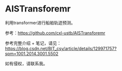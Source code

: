 # AISTransforemr
利用transformer进行船舶轨迹预测。

参考：https://github.com/cxl-ustb/AISTransforemr

参考完整介绍 + 笔记，请见：https://blog.csdn.net/BIT_csy/article/details/129971757?spm=1001.2014.3001.5502

如有侵权，请联系我。